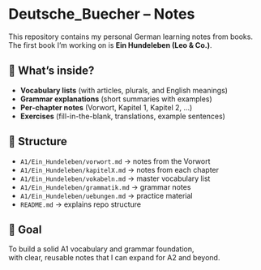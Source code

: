 # Deutsche_Buecher – Notes

This repository contains my personal German learning notes from books.  
The first book I’m working on is **Ein Hundeleben (Leo & Co.)**.

## 📖 What’s inside?
- **Vocabulary lists** (with articles, plurals, and English meanings)
- **Grammar explanations** (short summaries with examples)
- **Per-chapter notes** (Vorwort, Kapitel 1, Kapitel 2, …)
- **Exercises** (fill-in-the-blank, translations, example sentences)

## 📂 Structure
- `A1/Ein_Hundeleben/vorwort.md` → notes from the Vorwort
- `A1/Ein_Hundeleben/kapitelX.md` → notes from each chapter
- `A1/Ein_Hundeleben/vokabeln.md` → master vocabulary list
- `A1/Ein_Hundeleben/grammatik.md` → grammar notes
- `A1/Ein_Hundeleben/uebungen.md` → practice material
- `README.md` → explains repo structure

## 🎯 Goal
To build a solid A1 vocabulary and grammar foundation,  
with clear, reusable notes that I can expand for A2 and beyond.
